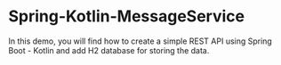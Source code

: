 # Spring-Kotlin-MessageService

In this demo, you will find how to create a simple REST API using Spring Boot - Kotlin and add H2 database for storing the data.
